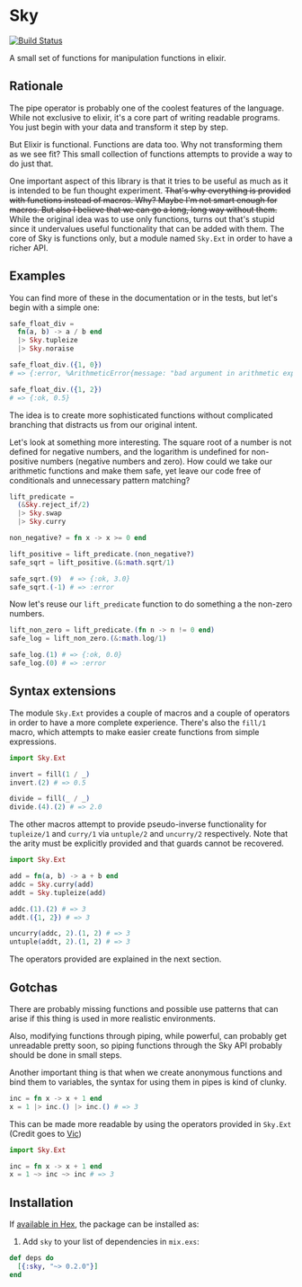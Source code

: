 # Sky

[![Build Status](https://travis-ci.org/aleandros/sky.svg?branch=master)](https://travis-ci.org/aleandros/sky)

A small set of functions for manipulation functions in elixir.

## Rationale

The pipe operator is probably one of the coolest features of the language. While
not exclusive to elixir, it's a core part of writing readable programs. You just
begin with your data and transform it step by step.

But Elixir is functional. Functions are data too. Why not transforming them as we see fit?
This small collection of functions attempts to provide a way to do just that.

One important aspect of this library is that it tries to be useful as much as it
is intended to be fun thought experiment. ~~That's why everything is provided with
functions instead of macros. Why? Maybe I'm not smart enough for macros. But also
I believe that we can go a long, long way without them.~~ While the original idea
was to use only functions, turns out that's stupid since it undervalues useful
functionality that can be added with them. The core of Sky is functions only, but
a module named `Sky.Ext` in order to have a richer API.

## Examples

You can find more of these in the documentation or in the tests, but let's
begin with a simple one:

```elixir
safe_float_div = 
  fn(a, b) -> a / b end
  |> Sky.tupleize
  |> Sky.noraise

safe_float_div.({1, 0})
# => {:error, %ArithmeticError{message: "bad argument in arithmetic expression"}}

safe_float_div.({1, 2})
# => {:ok, 0.5}
```

The idea is to create more sophisticated functions without complicated branching
that distracts us from our original intent.

Let's look at something more interesting. The square root of a number is not defined
for negative numbers, and the logarithm is undefined for non-positive numbers
(negative numbers and zero). How could we take our arithmetic functions and make
them safe, yet leave our code free of conditionals and unnecessary pattern matching?

```elixir
lift_predicate =
  (&Sky.reject_if/2)
  |> Sky.swap
  |> Sky.curry

non_negative? = fn x -> x >= 0 end

lift_positive = lift_predicate.(non_negative?)
safe_sqrt = lift_positive.(&:math.sqrt/1)

safe_sqrt.(9)  # => {:ok, 3.0}
safe_sqrt.(-1) # => :error
```
Now let's reuse our `lift_predicate` function to do something a the non-zero numbers.

```elixir
lift_non_zero = lift_predicate.(fn n -> n != 0 end)
safe_log = lift_non_zero.(&:math.log/1)

safe_log.(1) # => {:ok, 0.0}
safe_log.(0) # => :error
```

## Syntax extensions

The module `Sky.Ext` provides a couple of macros and a couple of operators
in order to have a more complete experience. There's also the `fill/1` macro,
which attempts to make easier create functions from simple expressions.

```elixir
import Sky.Ext

invert = fill(1 / _)
invert.(2) # => 0.5

divide = fill(_ / _)
divide.(4).(2) # => 2.0
```

The other macros attempt to provide pseudo-inverse functionality for
`tupleize/1` and `curry/1` via `untuple/2` and `uncurry/2` respectively. Note
that the arity must be explicitly provided and that guards cannot be recovered.

```elixir
import Sky.Ext

add = fn(a, b) -> a + b end
addc = Sky.curry(add)
addt = Sky.tupleize(add)

addc.(1).(2) # => 3
addt.({1, 2}) # => 3

uncurry(addc, 2).(1, 2) # => 3
untuple(addt, 2).(1, 2) # => 3
```

The operators provided are explained in the next section.

## Gotchas

There are probably missing functions and possible use patterns that can arise
if this thing is used in more realistic environments.

Also, modifying functions through piping, while powerful, can probably get unreadable
pretty soon, so piping functions through the Sky API probably should be done in small
steps.

Another important thing is that when we create anonymous functions and bind them
to variables, the syntax for using them in pipes is kind of clunky.

```elixir
inc = fn x -> x + 1 end
x = 1 |> inc.() |> inc.() # => 3
```

This can be made more readable by using the operators provided in `Sky.Ext`
(Credit goes to [Vic](http://github.com/vic))

```elixir
import Sky.Ext

inc = fn x -> x + 1 end
x = 1 ~> inc ~> inc # => 3
```

## Installation

If [available in Hex](https://hex.pm/docs/publish), the package can be installed as:

  1. Add `sky` to your list of dependencies in `mix.exs`:

```elixir
def deps do
  [{:sky, "~> 0.2.0"}]
end
```

